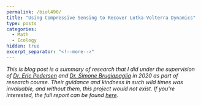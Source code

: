 ```yaml
---
permalink: /biol490/
title: "Using Compressive Sensing to Recover Lotka-Volterra Dynamics"
type: posts
categories:
  - Math
  - Ecology
hidden: true
excerpt_separator: "<!--more-->"
---
```

<script src="https://cdn.mathjax.org/mathjax/latest/MathJax.js?config=TeX-AMS-MML_HTMLorMML" type="text/javascript"></script>
<i>This is blog post is a summary of research that I did under the supervision of <a href="https://www.pedersenfisherieslab.com/">Dr. Eric Pedersen</a> and <a href="https://sites.google.com/view/paglia/home?authuser=0">Dr. Simone Brugiapaglia</a> in 2020 as part of research course. Their guidance and kindness in such wild times was invaluable, and without them, this project would not exist. If you're interested, the full report can be found <a href ="/assets/pdfs/AmandaGuBiol490Fall2020.pdf">here</a>.</i>